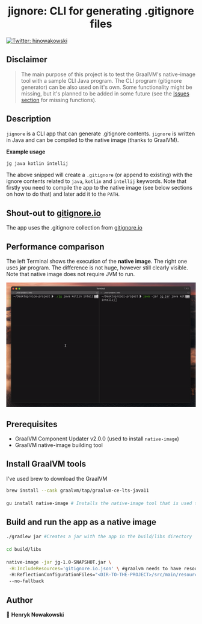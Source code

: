 <h1 align="center">jignore: CLI for generating .gitignore files</h1>
<p>
  <a href="https://twitter.com/hjnowakowski">
    <img alt="Twitter: hjnowakowski" src="https://img.shields.io/twitter/follow/hjnowakowski.svg?style=social" target="_blank" />
  </a>
</p>

## Disclaimer

> The main purpose of this project is to test the GraalVM's native-image tool with a sample CLI Java program. The CLI program (gitignore generator) can be also used on it's own. Some functionality might be missing, but it's planned to be added in some future (see the [Issues section](https://github.com/hjnowakowski/jignore/issues) for missing functions).

## Description

`jignore` is a CLI app that can generate .gitignore contents.
`jignore` is written in Java and can be compiled to the native image (thanks to GraalVM). 

**Example usage**
```sh
jg java kotlin intellij
```
The above snipped will create a `.gitignore` (or append to existing) with the ignore contents related to `java`, `kotlin` and `intellij` keywords.
Note that firstly you need to compile the app to the native image (see below sections on how to do that) and later add it to the `PATH`.

## Shout-out to [gitignore.io](https://docs.gitignore.io/use/api)

The app uses the .gitignore collection from [gitignore.io](https://docs.gitignore.io/use/api)

## Performance comparison

The left Terminal shows the execution of the **native image**. The right one uses **jar** program.
The difference is not huge, however still clearly visible. Note that native image does not require JVM to run.

<div align="center"> 
<img src="readme-assets/jar-vs-native.gif">
</div>

## Prerequisites

* GraalVM Component Updater v2.0.0 (used to install `native-image`)
* GraalVM native-image building tool

## Install GraalVM tools

I've used brew to download the GraalVM

```sh
brew install --cask graalvm/tap/graalvm-ce-lts-java11

gu install native-image # Installs the native-image tool that is used to generate an executable
```

## Build and run the app as a native image

```sh
./gradlew jar #Creates a jar with the app in the build/libs directory

cd build/libs

native-image -jar jg-1.0-SNAPSHOT.jar \
 -H:IncludeResources='gitignore.io.json' \ #graalvm needs to have resources explicitly referenced
 -H:ReflectionConfigurationFiles="<DIR-TO-THE-PROJECT>/src/main/resources/reflection-config.json" \ #since we are deserializing the json file, we need to provide proper reflection configuration
 --no-fallback
```

## Author

👤 **Henryk Nowakowski**
